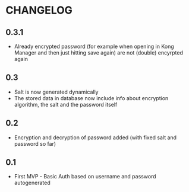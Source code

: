 # CHANGELOG

## 0.3.1

* Already encrypted password (for example when opening in Kong Manager and then just hitting save again) are not (double) encyrpted again

## 0.3

* Salt is now generated dynamically
* The stored data in database now include info about encryption algorithm, the salt and the password itself

## 0.2

* Encryption and decryption of password added (with fixed salt and password so far)

## 0.1

* First MVP - Basic Auth based on username and password autogenerated